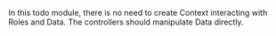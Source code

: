 In this todo module, there is no need to create Context interacting with Roles and Data. 
The controllers should manipulate Data directly.